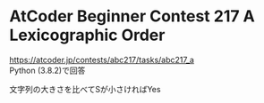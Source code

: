 # AtCoder Beginner Contest 217 A Lexicographic Order  
https://atcoder.jp/contests/abc217/tasks/abc217_a  
Python (3.8.2)で回答  

文字列の大きさを比べてSが小さければYes
